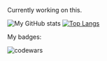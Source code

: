 Currently working on this.

![My GitHub stats](https://github-readme-stats.vercel.app/api?username=gXLg&theme=dark&show_icons=true)
[![Top Langs](https://github-readme-stats.vercel.app/api/top-langs/?username=gXLg&layout=compact&theme=black)](https://github.com/anuraghazra/github-readme-stats)

My badges:

![codewars](https://www.codewars.com/users/Kemuri/badges/micro)

<!--
**gXLg/gXLg** is a ✨ _special_ ✨ repository because its `README.md` (this file) appears on your GitHub profile.

Here are some ideas to get you started:

- 🔭 I’m currently working on ...
- 🌱 I’m currently learning ...
- 👯 I’m looking to collaborate on ...
- 🤔 I’m looking for help with ...
- 💬 Ask me about ...
- 📫 How to reach me: ...
- 😄 Pronouns: ...
- ⚡ Fun fact: ...
-->
